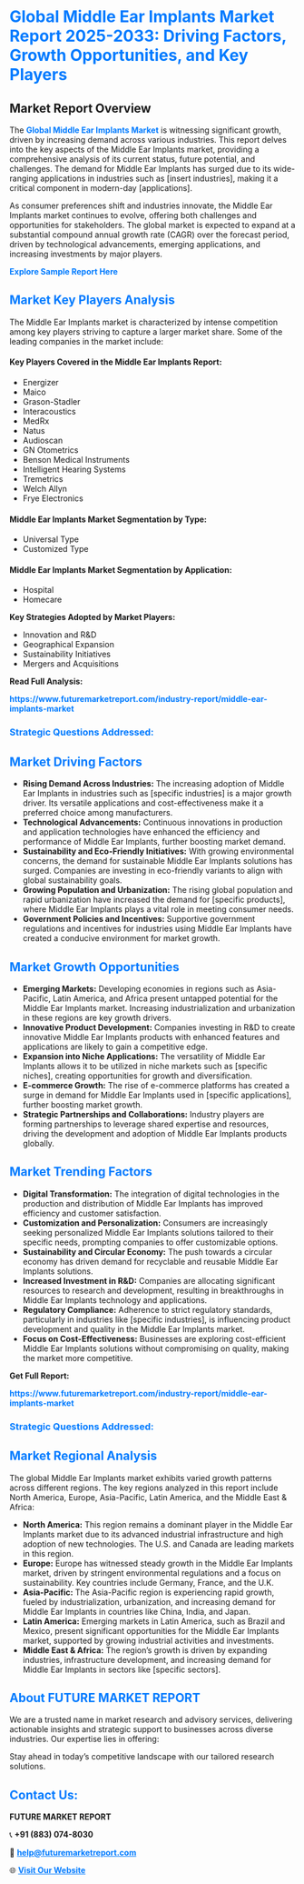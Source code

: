 <h1 style="color: #007BFF;">Global Middle Ear Implants Market Report 2025-2033: Driving Factors, Growth Opportunities, and Key Players</h1>

<section id="overview">
<h2>Market Report Overview</h2>
<p>The <a href="https://www.futuremarketreport.com/industry-report/middle-ear-implants-market" style="color: #007BFF; text-decoration: none;"><strong>Global Middle Ear Implants Market</strong></a> is witnessing significant growth, driven by increasing demand across various industries. This report delves into the key aspects of the Middle Ear Implants market, providing a comprehensive analysis of its current status, future potential, and challenges. The demand for Middle Ear Implants has surged due to its wide-ranging applications in industries such as [insert industries], making it a critical component in modern-day [applications].</p>
<p>As consumer preferences shift and industries innovate, the Middle Ear Implants market continues to evolve, offering both challenges and opportunities for stakeholders. The global market is expected to expand at a substantial compound annual growth rate (CAGR) over the forecast period, driven by technological advancements, emerging applications, and increasing investments by major players.</p>
</section>

<section id="overview">
<p><a href="https://www.futuremarketreport.com/request-sample/reportId=55853" style="color: #007BFF; text-decoration: none;"><strong>Explore Sample Report Here</strong></a></p>
</section>

<section id="key-players">
<h2 style="color: #007BFF;">Market Key Players Analysis</h2>
<p>The Middle Ear Implants market is characterized by intense competition among key players striving to capture a larger market share. Some of the leading companies in the market include:</p>
<h4>Key Players Covered in the Middle Ear Implants Report:</h4>
<ul><li>Energizer</li><li>Maico</li><li>Grason-Stadler</li><li>Interacoustics</li><li>MedRx</li><li>Natus</li><li>Audioscan</li><li>GN Otometrics</li><li>Benson Medical Instruments</li><li>Intelligent Hearing Systems</li><li>Tremetrics</li><li>Welch Allyn</li><li>Frye Electronics</li></ul>
<h4>Middle Ear Implants Market Segmentation by Type:</h4>
<ul><li>Universal Type</li><li>Customized Type</li></ul>

<h4>Middle Ear Implants Market Segmentation by Application:</h4>
<ul><li>Hospital</li><li>Homecare</li></ul>
<p><strong>Key Strategies Adopted by Market Players:</strong></p>
<ul>
<li>Innovation and R&D</li>
<li>Geographical Expansion</li>
<li>Sustainability Initiatives</li>
<li>Mergers and Acquisitions</li>
</ul>
</section>

<section>
<p><strong>Read Full Analysis: </strong></p><a href="https://www.futuremarketreport.com/industry-report/middle-ear-implants-market" style="color: #007BFF; text-decoration: none;"><strong>https://www.futuremarketreport.com/industry-report/middle-ear-implants-market</strong></a>
<h3 style="color: #007BFF;">Strategic Questions Addressed:</h3>
</section>

<section id="driving-factors">
<h2 style="color: #007BFF;">Market Driving Factors</h2>
<ul>
<li><strong>Rising Demand Across Industries:</strong> The increasing adoption of Middle Ear Implants in industries such as [specific industries] is a major growth driver. Its versatile applications and cost-effectiveness make it a preferred choice among manufacturers.</li>
<li><strong>Technological Advancements:</strong> Continuous innovations in production and application technologies have enhanced the efficiency and performance of Middle Ear Implants, further boosting market demand.</li>
<li><strong>Sustainability and Eco-Friendly Initiatives:</strong> With growing environmental concerns, the demand for sustainable Middle Ear Implants solutions has surged. Companies are investing in eco-friendly variants to align with global sustainability goals.</li>
<li><strong>Growing Population and Urbanization:</strong> The rising global population and rapid urbanization have increased the demand for [specific products], where Middle Ear Implants plays a vital role in meeting consumer needs.</li>
<li><strong>Government Policies and Incentives:</strong> Supportive government regulations and incentives for industries using Middle Ear Implants have created a conducive environment for market growth.</li>
</ul>
</section>

<section id="growth-opportunities">
<h2 style="color: #007BFF;">Market Growth Opportunities</h2>
<ul>
<li><strong>Emerging Markets:</strong> Developing economies in regions such as Asia-Pacific, Latin America, and Africa present untapped potential for the Middle Ear Implants market. Increasing industrialization and urbanization in these regions are key growth drivers.</li>
<li><strong>Innovative Product Development:</strong> Companies investing in R&D to create innovative Middle Ear Implants products with enhanced features and applications are likely to gain a competitive edge.</li>
<li><strong>Expansion into Niche Applications:</strong> The versatility of Middle Ear Implants allows it to be utilized in niche markets such as [specific niches], creating opportunities for growth and diversification.</li>
<li><strong>E-commerce Growth:</strong> The rise of e-commerce platforms has created a surge in demand for Middle Ear Implants used in [specific applications], further boosting market growth.</li>
<li><strong>Strategic Partnerships and Collaborations:</strong> Industry players are forming partnerships to leverage shared expertise and resources, driving the development and adoption of Middle Ear Implants products globally.</li>
</ul>
</section>

<section id="trending-factors">
<h2 style="color: #007BFF;">Market Trending Factors</h2>
<ul>
<li><strong>Digital Transformation:</strong> The integration of digital technologies in the production and distribution of Middle Ear Implants has improved efficiency and customer satisfaction.</li>
<li><strong>Customization and Personalization:</strong> Consumers are increasingly seeking personalized Middle Ear Implants solutions tailored to their specific needs, prompting companies to offer customizable options.</li>
<li><strong>Sustainability and Circular Economy:</strong> The push towards a circular economy has driven demand for recyclable and reusable Middle Ear Implants solutions.</li>
<li><strong>Increased Investment in R&D:</strong> Companies are allocating significant resources to research and development, resulting in breakthroughs in Middle Ear Implants technology and applications.</li>
<li><strong>Regulatory Compliance:</strong> Adherence to strict regulatory standards, particularly in industries like [specific industries], is influencing product development and quality in the Middle Ear Implants market.</li>
<li><strong>Focus on Cost-Effectiveness:</strong> Businesses are exploring cost-efficient Middle Ear Implants solutions without compromising on quality, making the market more competitive.</li>
</ul>
</section>

<section>
<p><strong>Get Full Report: </strong></p><a href="https://www.futuremarketreport.com/industry-report/middle-ear-implants-market" style="color: #007BFF; text-decoration: none;"><strong>https://www.futuremarketreport.com/industry-report/middle-ear-implants-market</strong></a>
<h3 style="color: #007BFF;">Strategic Questions Addressed:</h3>
</section>


<section id="regional-analysis">
<h2 style="color: #007BFF;">Market Regional Analysis</h2>
<p>The global Middle Ear Implants market exhibits varied growth patterns across different regions. The key regions analyzed in this report include North America, Europe, Asia-Pacific, Latin America, and the Middle East & Africa:</p>
<ul>
<li><strong>North America:</strong> This region remains a dominant player in the Middle Ear Implants market due to its advanced industrial infrastructure and high adoption of new technologies. The U.S. and Canada are leading markets in this region.</li>
<li><strong>Europe:</strong> Europe has witnessed steady growth in the Middle Ear Implants market, driven by stringent environmental regulations and a focus on sustainability. Key countries include Germany, France, and the U.K.</li>
<li><strong>Asia-Pacific:</strong> The Asia-Pacific region is experiencing rapid growth, fueled by industrialization, urbanization, and increasing demand for Middle Ear Implants in countries like China, India, and Japan.</li>
<li><strong>Latin America:</strong> Emerging markets in Latin America, such as Brazil and Mexico, present significant opportunities for the Middle Ear Implants market, supported by growing industrial activities and investments.</li>
<li><strong>Middle East & Africa:</strong> The region’s growth is driven by expanding industries, infrastructure development, and increasing demand for Middle Ear Implants in sectors like [specific sectors].</li>
</ul>
</section>

<footer>
<h2 style="color: #007BFF;">About FUTURE MARKET REPORT</h2>
<p>We are a trusted name in market research and advisory services, delivering actionable insights and strategic support to businesses across diverse industries. Our expertise lies in offering:</p>

<p>Stay ahead in today’s competitive landscape with our tailored research solutions.</p>

<h2 style="color: #007BFF;">Contact Us:</h2>
<p><strong>FUTURE MARKET REPORT</strong></p>
<p>📞 <strong>+91 (883) 074-8030</strong></p>
<p>📧 <strong><a href="mailto:help@futuremarketreport.com" style="color: #007BFF;">help@futuremarketreport.com</a></strong></p>
<p>🌐 <strong><a href="https://www.futuremarketreport.com/" style="color: #007BFF;">Visit Our Website</a></strong></p>
</footer>
